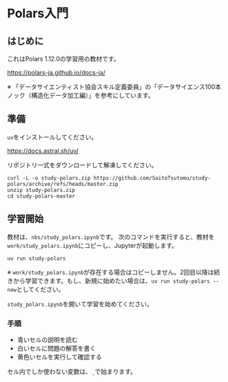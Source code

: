 # Polars入門

## はじめに

これはPolars 1.12.0の学習用の教材です。

https://polars-ja.github.io/docs-ja/

※ 「データサイエンティスト協会スキル定義委員」の「データサイエンス100本ノック（構造化データ加工編）」を参考にしています。

## 準備

`uv`をインストールしてください。

https://docs.astral.sh/uv/

リポジトリ一式をダウンロードして解凍してください。

```
curl -L -o study-polars.zip https://github.com/SaitoTsutomu/study-polars/archive/refs/heads/master.zip
unzip study-polars.zip
cd study-polars-master
```

## 学習開始

教材は、`nbs/study_polars.ipynb`です。
次のコマンドを実行すると、教材を`work/study_polars.ipynb`にコピーし、Jupyterが起動します。

```
uv run study-polars
```

※ `work/study_polars.ipynb`が存在する場合はコピーしません。2回目以降は続きから学習できます。もし、新規に始めたい場合は、`uv run study-polars --new`としてください。

`study_polars.ipynb`を開いて学習を始めてください。

### 手順

* 青いセルの説明を読む
* 白いセルに問題の解答を書く
* 黄色いセルを実行して確認する

セル内でしか使わない変数は、`_`で始まります。
